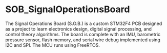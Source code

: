 # SOB_SignalOperationsBoard
The Signal Operations Board (S.O.B.) is a custom STM32F4 PCB designed as a project to learn electronics design, digital signal processing, and control theory algorithms. The board is complete with an IMU, barometric pressure sensor, flash memory, and serial wire debug implemented using I2C and SPI. The MCU runs using FreeRTOS.
